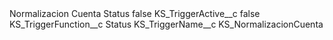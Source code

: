 <?xml version="1.0" encoding="UTF-8"?>
<CustomMetadata xmlns="http://soap.sforce.com/2006/04/metadata" xmlns:xsi="http://www.w3.org/2001/XMLSchema-instance" xmlns:xsd="http://www.w3.org/2001/XMLSchema">
    <label>Normalizacion Cuenta Status</label>
    <protected>false</protected>
    <values>
        <field>KS_TriggerActive__c</field>
        <value xsi:type="xsd:boolean">false</value>
    </values>
    <values>
        <field>KS_TriggerFunction__c</field>
        <value xsi:type="xsd:string">Status</value>
    </values>
    <values>
        <field>KS_TriggerName__c</field>
        <value xsi:type="xsd:string">KS_NormalizacionCuenta</value>
    </values>
</CustomMetadata>
